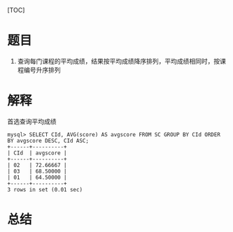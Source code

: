 [TOC]

# 题目
1. 查询每门课程的平均成绩，结果按平均成绩降序排列，平均成绩相同时，按课程编号升序排列

# 解释

首选查询平均成绩

```mysql
mysql> SELECT CId, AVG(score) AS avgscore FROM SC GROUP BY CId ORDER BY avgscore DESC, CId ASC;  
+------+----------+
| CId  | avgscore |
+------+----------+
| 02   | 72.66667 |
| 03   | 68.50000 |
| 01   | 64.50000 |
+------+----------+
3 rows in set (0.01 sec)
```

# 总结

